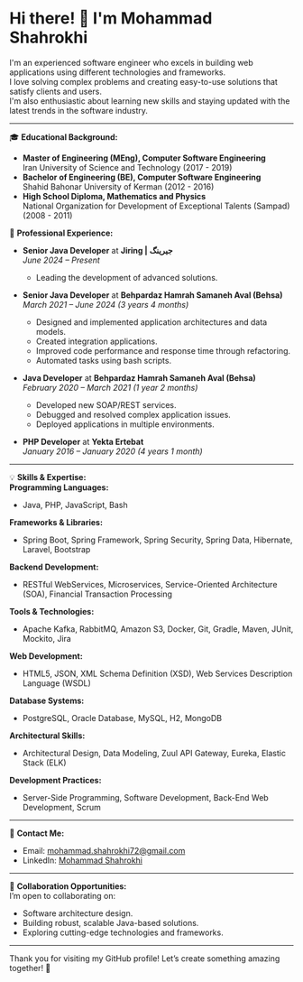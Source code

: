 # Hi there! 👋 I'm Mohammad Shahrokhi

I'm an experienced software engineer who excels in building web applications using different technologies and frameworks.  
I love solving complex problems and creating easy-to-use solutions that satisfy clients and users.  
I'm also enthusiastic about learning new skills and staying updated with the latest trends in the software industry.

---

🎓 **Educational Background:**  
- **Master of Engineering (MEng), Computer Software Engineering**  
  Iran University of Science and Technology (2017 - 2019)  
- **Bachelor of Engineering (BE), Computer Software Engineering**  
  Shahid Bahonar University of Kerman (2012 - 2016)  
- **High School Diploma, Mathematics and Physics**  
  National Organization for Development of Exceptional Talents (Sampad) (2008 - 2011)  

💼 **Professional Experience:**  
- **Senior Java Developer** at **Jiring | جیرینگ**  
  *June 2024 – Present*  
  - Leading the development of advanced solutions.  

- **Senior Java Developer** at **Behpardaz Hamrah Samaneh Aval (Behsa)**  
  *March 2021 – June 2024 (3 years 4 months)*  
  - Designed and implemented application architectures and data models.  
  - Created integration applications.  
  - Improved code performance and response time through refactoring.  
  - Automated tasks using bash scripts.  

- **Java Developer** at **Behpardaz Hamrah Samaneh Aval (Behsa)**  
  *February 2020 – March 2021 (1 year 2 months)*  
  - Developed new SOAP/REST services.  
  - Debugged and resolved complex application issues.  
  - Deployed applications in multiple environments.  

- **PHP Developer** at **Yekta Ertebat**  
  *January 2016 – January 2020 (4 years 1 month)*  

---

💡 **Skills & Expertise:**  
**Programming Languages:**  
- Java, PHP, JavaScript, Bash  

**Frameworks & Libraries:**  
- Spring Boot, Spring Framework, Spring Security, Spring Data, Hibernate, Laravel, Bootstrap  

**Backend Development:**  
- RESTful WebServices, Microservices, Service-Oriented Architecture (SOA), Financial Transaction Processing  

**Tools & Technologies:**  
- Apache Kafka, RabbitMQ, Amazon S3, Docker, Git, Gradle, Maven, JUnit, Mockito, Jira  

**Web Development:**  
- HTML5, JSON, XML Schema Definition (XSD), Web Services Description Language (WSDL)  

**Database Systems:**  
- PostgreSQL, Oracle Database, MySQL, H2, MongoDB  

**Architectural Skills:**  
- Architectural Design, Data Modeling, Zuul API Gateway, Eureka, Elastic Stack (ELK)  

**Development Practices:**  
- Server-Side Programming, Software Development, Back-End Web Development, Scrum  

---

💬 **Contact Me:**  
- Email: [mohammad.shahrokhi72@gmail.com](mailto:mohammad.shahrokhi72@gmail.com)  
- LinkedIn: [Mohammad Shahrokhi](https://www.linkedin.com/in/mshahrokhi)

---

🤝 **Collaboration Opportunities:**  
I’m open to collaborating on:  
- Software architecture design.  
- Building robust, scalable Java-based solutions.  
- Exploring cutting-edge technologies and frameworks.

---

Thank you for visiting my GitHub profile! Let’s create something amazing together! 🚀

